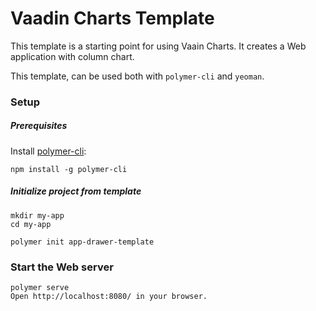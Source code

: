 # Vaadin Charts Template

This template is a starting point for using Vaain Charts. It creates a Web application with column chart.

This template, can be used both with `polymer-cli` and `yeoman`.

### Setup

##### Prerequisites

Install [polymer-cli](https://github.com/Polymer/polymer-cli):

    npm install -g polymer-cli

##### Initialize project from template

    mkdir my-app
    cd my-app

    polymer init app-drawer-template

### Start the Web server
    polymer serve
    Open http://localhost:8080/ in your browser.
